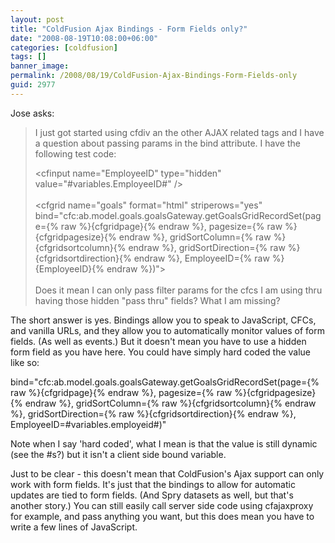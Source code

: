 ```yaml
---
layout: post
title: "ColdFusion Ajax Bindings - Form Fields only?"
date: "2008-08-19T10:08:00+06:00"
categories: [coldfusion]
tags: []
banner_image: 
permalink: /2008/08/19/ColdFusion-Ajax-Bindings-Form-Fields-only
guid: 2977
---
```


Jose asks:

<blockquote>
<p>
I just got started using cfdiv an the other AJAX related tags and I have a question about passing params in the bind attribute. I have the following test code:

&lt;cfinput name="EmployeeID" type="hidden" value="#variables.EmployeeID#" /&gt;<br />
<br />
&lt;cfgrid name="goals" format="html" striperows="yes" 
bind="cfc:ab.model.goals.goalsGateway.getGoalsGridRecordSet(page={% raw %}{cfgridpage}{% endraw %}, pagesize={% raw %}{cfgridpagesize}{% endraw %}, gridSortColumn={% raw %}{cfgridsortcolumn}{% endraw %}, gridSortDirection={% raw %}{cfgridsortdirection}{% endraw %}, EmployeeID={% raw %}{EmployeeID}{% endraw %})"&gt;<br />
<br />
Does it mean I can only pass filter params for the cfcs I am using thru having those hidden "pass thru" fields? What I am missing?
</p>
</blockquote>
<!--more-->
The short answer is yes. Bindings allow you to speak to JavaScript, CFCs, and vanilla URLs, and they allow you to automatically monitor values of form fields. (As well as events.) But it doesn't mean you have to use a hidden form field as you have here. You could have simply hard coded the value like so:

bind="cfc:ab.model.goals.goalsGateway.getGoalsGridRecordSet(page={% raw %}{cfgridpage}{% endraw %}, pagesize={% raw %}{cfgridpagesize}{% endraw %}, gridSortColumn={% raw %}{cfgridsortcolumn}{% endraw %}, gridSortDirection={% raw %}{cfgridsortdirection}{% endraw %}, EmployeeID=#variables.employeid#)"

Note when I say 'hard coded', what I mean is that the value is still dynamic (see the #s?) but it isn't a client side bound variable. 

Just to be clear - this doesn't mean that ColdFusion's Ajax support can only work with form fields. It's just that the bindings to allow for automatic updates are tied to form fields. (And Spry datasets as well, but that's another story.) You can still easily call server side code using cfajaxproxy for example, and pass anything you want, but this does mean you have to write a few lines of JavaScript.